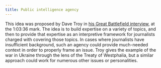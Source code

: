 ```yaml
---
title: Public intelligence agency
---
```


This idea was proposed by Dave Troy in [his Great Battlefield interview](http://www.resistancedashboard.com/node/1099), at the 1:03:36 mark. The idea is to build expertise on a variety of topics, and then to provide that expertise as an interpretive framework for journalists charged with covering those topics. In cases where journalists have insufficient background, such an agency could provide much-needed context in order to properly frame an issue. Troy gives the example of the war in Ukraine through the lens of the Treaty of Westphalia, but a similar approach could work for numerous other issues or personalities.